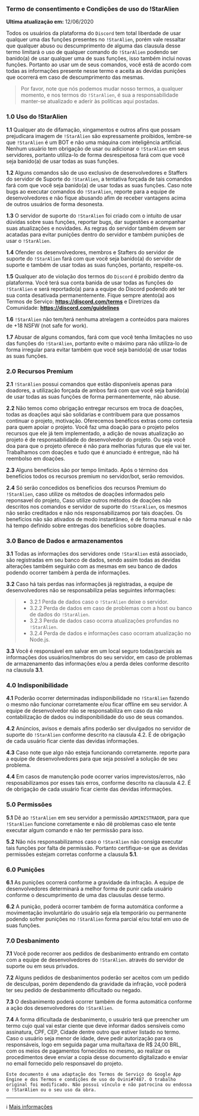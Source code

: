 ### Termo de consentimento e Condições de uso do !StarAlien
**Ultima atualização em:** 12/06/2020

Todos os usuários da plataforma do `Discord` tem total liberdade de usar qualquer uma das funções 
presentes no `!StarAlien`, porém vale ressaltar que qualquer abuso ou descumprimento de alguma das clausula 
desse termo limitará o uso de qualquer comando do `!StarAlien` podendo ser banido(a) de usar 
qualquer uma de suas funções, isso também inclui novas funções. Portanto ao usar um de seus comandos, você está de acordo com todas as informações presente 
nesse termo e aceita as devidas punições que ocorrerá em caso de descumprimento das mesmas.

> Por favor, note que nós podemos mudar nosso termos, a qualquer momento, e nos termos do `!StarAlien`, é sua a responsabilidade manter-se atualizado e aderir às políticas aqui postadas.

### 1.0 Uso do !StarAlien
**1.1** Qualquer ato de difamação, xingamentos e outros afins que possam prejudicara imagem de 
`!StarAlien` são expressamente proibidos, lembre-se que `!StarAlien` é um BOT e não uma máquina com 
inteligência artificial. Nenhum usuário tem obrigação de usar ou adicionar o `!StarAlien` em seus 
servidores, portanto utiliza-lo de forma desrespeitosa fará com que você seja banido(a) de usar 
todas as suas funções.

**1.2** Alguns comandos são de uso exclusivo de desenvolvedores e Staffers do servidor de Suporte do 
`!StarAlien`, a tentativa forçada de tais comandos fará com que você seja banido(a) de usar todas as suas 
funções. Caso note bugs ao executar comandos do `!StarAlien`, reporte para a equipe de desenvolvedores 
e não fique abusando afim de receber vantagens acima de outros usuários de forma desonesta.

**1.3** O servidor de suporte do `!StarAlien` foi criado com o intuito de usar dúvidas sobre suas funções, reportar bugs, dar sugestões e acompanhar suas atualizações e novidades. As regras do servidor 
também devem ser acatadas para evitar punições dentro do servidor e também punições de usar o `!StarAlien`.

**1.4** Ofender os desenvolvedores, membros e Stafters do servidor de suporte do `!StarAlien` fará com que 
você seja banido(a) do servidor de suporte e também de usar todas as suas funções, portanto, 
respeite-os.

**1.5** Qualquer ato de violação dos termos do `Discord` é proibido dentro da plataforma. Você terá sua 
conta banida de usar todas as funções do `!StarAlien` e será reportado(a) para a equipe do Discord 
podendo até ter sua conta desativada permanentemente. Fique sempre atento(a) aos Termos de 
Serviço: __https://discord.com/terms__ e Diretrizes da Comunidade: __https://discord.com/guidelines__

**1.6** `!StarAlien` não tem/terá nenhuma atrelagem a conteúdos para maiores de +18 NSFW (not safe for work).

**1.7** Abusar de alguns comandos, fará com que você tenha limitações no uso das funções do `!StarAlien`, 
portanto evite o máximo para não utiliza-lo de forma irregular para evitar também que você seja 
banido(a) de usar todas as suas funções.

### 2.0 Recursos Premium
**2.1** `!StarAlien` possui comandos que estão disponíveis apenas para doadores, a utilização forçada 
de ambos fará com que você seja banido(a) de usar todas as suas funções de forma 
permanentemente, não abuse.

**2.2** Não temos como obrigação entregar recursos em troca de doações, todas as doações aqui são solidarias e contribuem para que possamos continuar o projeto, motivação.
Oferecemos benéficos extras como cortesia para quem apoiar o projeto. Você faz uma doação para o projeto pelos recursos que ele já tem implementado, a adição de novas atualização ao projeto é de responsabilidade do desenvolvedor do projeto. Ou seja você doa para que o projeto oferece é não para melhorias futuras que ele vai ter. 
Trabalhamos com doações e tudo que é anunciado é entregue, não há reembolso em doações.

**2.3** Alguns beneficios são por tempo limitado. Após o término dos benefícios 
todos os recursos premium no servidor/bot, serão removidos.

**2.4** Só serão concedidos os benefícios dos recursos Premium do `!StarAlien`, caso utilize os métodos de 
doações informados pelo reponsavel do projeto, Caso utilize outros métodos de doações não descritos nos comandos e 
servidor de suporte do `!StarAlien`, os mesmos não serão creditados e não nós responsabilizamos por tais 
doações. Os benefícios não são ativados de modo instantâneo, é de forma manual e não há tempo definido sobre entregas dos benefícios sobre doações.

### 3.0 Banco de Dados e armazenamentos
**3.1** Todas as informações dos servidores onde `!StarAlien` está associado, são registradas em seu banco 
de dados, sendo assim todas as devidas alterações também seguirão com as mesmas em seu 
banco de dados podendo ocorrer também à perda de informações.

**3.2** Caso há tais perdas nas informações já registradas, a equipe de desenvolvedores não se 
responsabiliza pelas seguintes informações:

> * 3.2.1 Perda de dados caso o `!StarAlien` deixe o servidor.
> * 3.2.2 Perda de dados em caso de problemas com a host ou banco de dados do `!StarAlien`.
> * 3.2.3 Perda de dados caso ocorra atualizações profundas no `!StarAlien`.
> * 3.2.4 Perda de dados e informações caso ocorram atualização no Node.js.

**3.3** Você é responsável em salvar em um local seguro todas/parciais as informações dos 
usuários/membros do seu servidor, em caso de problemas de armazenamento das informações e/ou 
a perda deles conforme descrito na clausula **3.1**.

### 4.0 Indisponibilidade
**4.1** Poderão ocorrer determinadas indisponibilidade no `!StarAlien` fazendo o mesmo não funcionar 
corretamente e/ou ficar offline em seu servidor. A equipe de desenvolvedor não se responsabiliza 
em caso da não contabilização de dados ou indisponibilidade do uso de seus comandos.

**4.2** Anúncios, avisos e demais afins poderão ser divulgados no servidor de suporte do `!StarAlien` 
conforme descrito na clausula 4.2. É de obrigação de cada usuário ficar ciente das devidas 
informações.

**4.3** Caso note que algo não esteja funcionando corretamente. reporte para a equipe de 
desenvolvedores para que seja possível a solução de seu problema.

**4.4** Em casos de manutenção pode ocorrer varios imprevistos/erros, não resposabilizamos por esses tais erros, conforme descrito na clausula 4.2. É de obrigação de cada usuário ficar ciente das devidas 
informações.

### 5.0 Permissões
**5.1** Dê ao `!StarAlien` em seu servidor a permissão ``ADMINISTRADOR``, para que 
`!StarAlien` funcione corretamente e não dê problemas caso ele tente executar algum comando e não ter 
permissão para isso.

**5.2** Não nós responsabilizamos caso o `!StarAlien` não consiga executar tais funções por falta de permissão. 
Portanto certifique-se que as devidas permissões estejam corretas conforme a clausula **5.1**.

### 6.0 Punições 

**6.1** As punições ocorrerá conforme a gravidade da infração. A equipe de desenvolvedores determinará a melhor forma de punir cada usuário conforme o descumprimento de uma das clausulas desse termo.  

**6.2** A punição, poderá ocorrer também de forma automática conforme a movimentação involuntário do usuário seja ela temporário ou permanente podendo sofrer punições no `!StarAlien` forma  parcial e/ou total em uso de suas funções. 

### 7.0 Desbanimento 
**7.1** Você pode recorrer aos pedidos de desbanimento entrando em contato com a equipe de desenvolvedores do `!StarAlien`. através do servidor de suporte ou em seus privados. 

**7.2** Alguns pedidos de desbanimentos poderão ser aceitos com um pedido de desculpas, porém dependendo da gravidade da infração, você poderá ter seu pedido de desbanimento dificultado ou negado. 

**7.3** O desbanimento poderá ocorrer também de forma automática conforme a ação dos desenvolvedores do `!StarAlien`. 

**7.4** A forma dificultada de desbanimento, o usuário terá que preencher um termo cujo qual vai estar ciente que deve informar dados sensíveis como  assinatura, CPF, CEP, Cidade dentre outro que estiver listado no termo. 
Caso o usuário seja menor de idade, deve pedir autorização para os responsáveis, logo em seguida pagar uma multa/taxa de R$ 24,00 BRL, com os meios de pagamentos fornecidos no mesmo, ao realizar os procedimentos deve enviar a copia desse documento digitalizado e enviar no email fornecido pelo responsavel do projeto.

`Este documento é uma adaptação dos Termos de Serviço do Google App Engine e dos Termos e condições de uso do Ovini#7487. O trabalho original foi modificado. Não possui vínculo e não patrocina ou endossa o !StarAlien ou o seu uso da obra.`

---------------------------------------------------------------------------------------------------

ℹ [Mais informações](https://github.com/StarlineBR/staralien/wiki)

